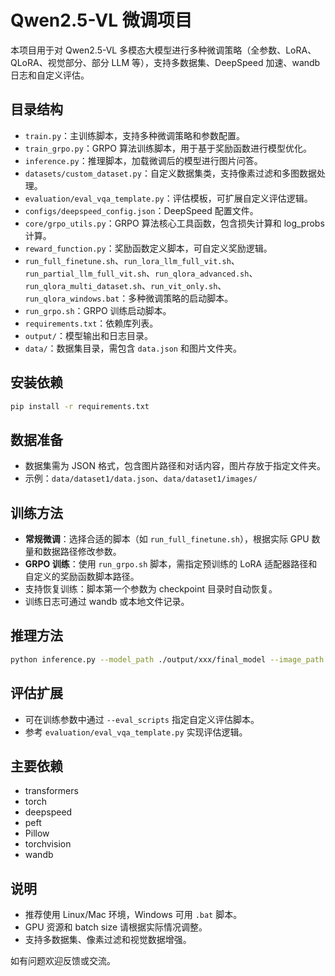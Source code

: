 # Qwen2.5-VL 微调项目

本项目用于对 Qwen2.5-VL 多模态大模型进行多种微调策略（全参数、LoRA、QLoRA、视觉部分、部分 LLM 等），支持多数据集、DeepSpeed 加速、wandb 日志和自定义评估。

## 目录结构
- `train.py`：主训练脚本，支持多种微调策略和参数配置。
- `train_grpo.py`：GRPO 算法训练脚本，用于基于奖励函数进行模型优化。
- `inference.py`：推理脚本，加载微调后的模型进行图片问答。
- `datasets/custom_dataset.py`：自定义数据集类，支持像素过滤和多图数据处理。
- `evaluation/eval_vqa_template.py`：评估模板，可扩展自定义评估逻辑。
- `configs/deepspeed_config.json`：DeepSpeed 配置文件。
- `core/grpo_utils.py`：GRPO 算法核心工具函数，包含损失计算和 log_probs 计算。
- `reward_function.py`：奖励函数定义脚本，可自定义奖励逻辑。
- `run_full_finetune.sh`、`run_lora_llm_full_vit.sh`、`run_partial_llm_full_vit.sh`、`run_qlora_advanced.sh`、`run_qlora_multi_dataset.sh`、`run_vit_only.sh`、`run_qlora_windows.bat`：多种微调策略的启动脚本。
- `run_grpo.sh`：GRPO 训练启动脚本。
- `requirements.txt`：依赖库列表。
- `output/`：模型输出和日志目录。
- `data/`：数据集目录，需包含 `data.json` 和图片文件夹。

## 安装依赖
```bash
pip install -r requirements.txt
```

## 数据准备
- 数据集需为 JSON 格式，包含图片路径和对话内容，图片存放于指定文件夹。
- 示例：`data/dataset1/data.json`、`data/dataset1/images/`

## 训练方法
- **常规微调**：选择合适的脚本（如 `run_full_finetune.sh`），根据实际 GPU 数量和数据路径修改参数。
- **GRPO 训练**：使用 `run_grpo.sh` 脚本，需指定预训练的 LoRA 适配器路径和自定义的奖励函数脚本路径。
- 支持恢复训练：脚本第一个参数为 checkpoint 目录时自动恢复。
- 训练日志可通过 wandb 或本地文件记录。

## 推理方法
```bash
python inference.py --model_path ./output/xxx/final_model --image_path ./test.jpg --prompt "图片里有什么？"
```

## 评估扩展
- 可在训练参数中通过 `--eval_scripts` 指定自定义评估脚本。
- 参考 `evaluation/eval_vqa_template.py` 实现评估逻辑。

## 主要依赖
- transformers
- torch
- deepspeed
- peft
- Pillow
- torchvision
- wandb

## 说明
- 推荐使用 Linux/Mac 环境，Windows 可用 `.bat` 脚本。
- GPU 资源和 batch size 请根据实际情况调整。
- 支持多数据集、像素过滤和视觉数据增强。

如有问题欢迎反馈或交流。
